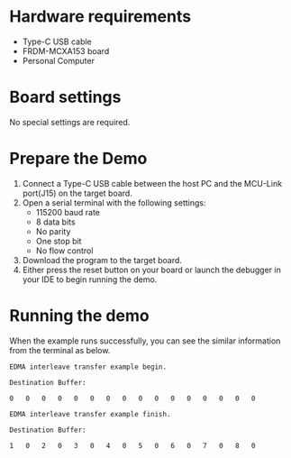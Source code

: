 Hardware requirements
=====================
- Type-C USB cable
- FRDM-MCXA153 board
- Personal Computer

Board settings
============
No special settings are required.

Prepare the Demo
===============
1.  Connect a Type-C USB cable between the host PC and the MCU-Link port(J15) on the target board. 
2.  Open a serial terminal with the following settings:
    - 115200 baud rate
    - 8 data bits
    - No parity
    - One stop bit
    - No flow control
3.  Download the program to the target board.
4.  Either press the reset button on your board or launch the debugger in your IDE to begin running the demo.

Running the demo
================
When the example runs successfully, you can see the similar information from the terminal as below.
~~~~~~~~~~~~~~~~~~~~~~~~~~~~~~~~~~~~~~~~~~~~~~~~~~~~~~~~~~~~~~~~~~~~~~~~~~~~~~~~~~~~~~~~~~~~~~~~~~~~~~~~~~~~~~~~~~~~~~~~~~~~~~
EDMA interleave transfer example begin.

Destination Buffer:

0   0   0   0   0   0   0   0   0   0   0   0   0   0   0   0   

EDMA interleave transfer example finish.

Destination Buffer:

1   0   2   0   3   0   4   0   5   0   6   0   7   0   8   0   
~~~~~~~~~~~~~~~~~~~~~~~~~~~~~~~~~~~~~~~~~~~~~~~~~~~~~~~~~~~~~~~~~~~~~~~~~~~~~~~~~~~~~~~~~~~~~~~~~~~~~~~~~~~~~~~~~~~~~~~~~~~~~~

